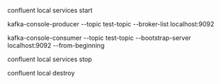 confluent local services start

kafka-console-producer --topic test-topic --broker-list localhost:9092  

 kafka-console-consumer  --topic test-topic --bootstrap-server localhost:9092  --from-beginning

 confluent local services stop

 confluent local destroy
